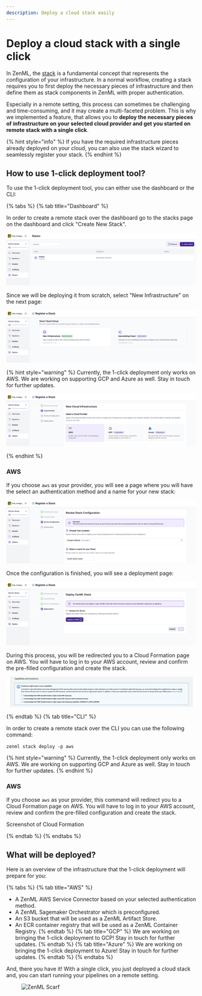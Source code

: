 ```yaml
---
description: Deploy a cloud stack easily
---
```


# Deploy a cloud stack with a single click

In ZenML, the [stack]() is a fundamental concept that represents the 
configuration of your infrastructure. In a normal workflow, creating a stack
requires you to first deploy the necessary pieces of infrastructure and then 
define them as stack components in ZenML with proper authentication.

Especially in a remote setting, this process can sometimes be challenging and 
time-consuming, and it may create a multi-faceted problem. This is why we 
implemented a feature, that allows you to **deploy the necessary pieces of 
infrastructure on your selected cloud provider and get you started on remote 
stack with a single click**.

{% hint style="info" %}
If you have the required infrastructure pieces already deployed on your cloud, 
you can also use the stack wizard to seamlessly register your stack.
{% endhint %}

## How to use 1-click deployment tool?

To use the 1-click deployment tool, you can either use the dashboard or 
the CLI:

{% tabs %}
{% tab title="Dashboard" %}

In order to create a remote stack over the dashboard go to the stacks page 
on the dashboard and click "Create New Stack".

![The new stacks page](../../.gitbook/assets/register_stack_button.png)

Since we will be deploying it from scratch, select "New Infrastructure" on the
next page:

![Options for registering a stack](../../.gitbook/assets/register_stack_page.png)

{% hint style="warning" %}
Currently, the 1-click deployment only works on AWS. We are working on 
supporting GCP and Azure as well. Stay in touch for further updates.

![Choosing a cloud provider](../../.gitbook/assets/deploy_stack_selection.png)

{% endhint %}

### AWS

If you choose `aws` as your provider, you will see a page where you will have 
the select an authentication method and a name for your new stack:

![Configuring the new stack](../../.gitbook/assets/deploy_stack_aws.png)

Once the configuration is finished, you will see a deployment page:

![Deploying the new stack](../../.gitbook/assets/deploy_stack_aws_2.png)

During this process, you  will be redirected you to a Cloud Formation page 
on AWS. You will have to log in to your AWS account, review and confirm the 
pre-filled configuration and create the stack.

![Finalizing the new stack](../../.gitbook/assets/deploy_stack_aws_cloudformation.png)

{% endtab %}
{% tab title="CLI" %}

In order to create a remote stack over the CLI you can use the following 
command:

```shell
zenml stack deploy -p aws
```

{% hint style="warning" %}
Currently, the 1-click deployment only works on AWS. We are working on 
supporting GCP and Azure as well. Stay in touch for further updates.
{% endhint %}

### AWS 

If you choose `aws` as your provider, this command will redirect you to 
a Cloud Formation page on AWS. You will have to log in to your AWS 
account, review and confirm the pre-filled configuration and create the stack.

Screenshot of Cloud Formation

{% endtab %}
{% endtabs %}

## What will be deployed?

Here is an overview of the infrastructure that the 1-click deployment will
prepare for you:

{% tabs %}
{% tab title="AWS" %}
- A ZenML AWS Service Connector based on your selected authentication method.
- A ZenML Sagemaker Orchestrator which is preconfigured.
- An S3 bucket that will be used as a ZenML Artifact Store.
- An ECR container registry that will be used as a ZenML Container Registry.
{% endtab %}
{% tab title="GCP" %}
We are working on bringing the 1-click deployment to GCP! Stay in
touch for further updates.
{% endtab %}
{% tab title="Azure" %}
We are working on bringing the 1-click deployment to Azure! Stay in
touch for further updates.
{% endtab %}
{% endtabs %}

And, there you have it! With a single click, you just deployed a cloud stack 
and, you can start running your pipelines on a remote setting.

<figure><img src="https://static.scarf.sh/a.png?x-pxid=f0b4f458-0a54-4fcd-aa95-d5ee424815bc" alt="ZenML Scarf"><figcaption></figcaption></figure>
